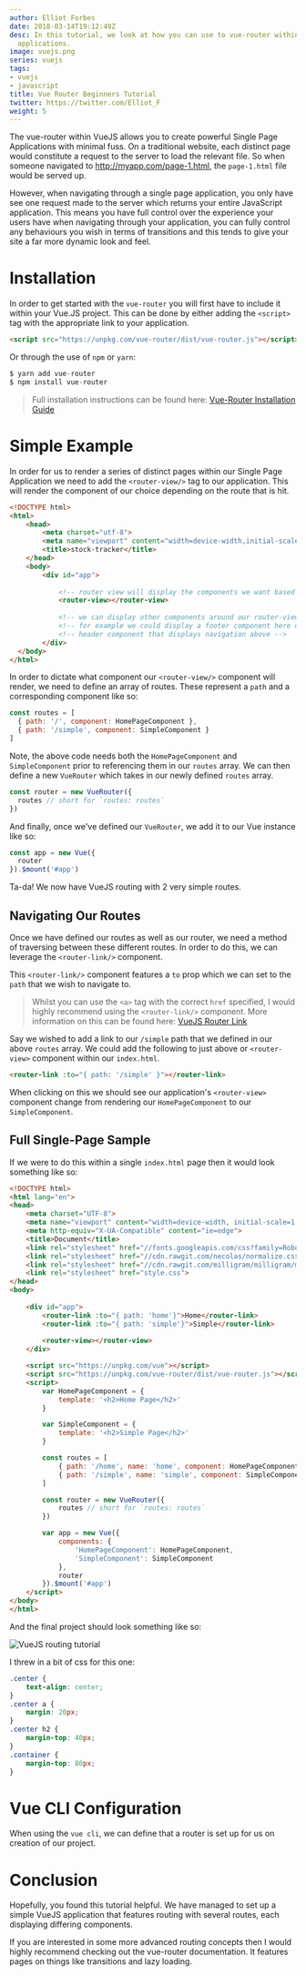 ```yaml
---
author: Elliot Forbes
date: 2018-03-14T19:12:49Z
desc: In this tutorial, we look at how you can use to vue-router within your VueJS
  applications.
image: vuejs.png
series: vuejs
tags:
- vuejs
- javascript
title: Vue Router Beginners Tutorial
twitter: https://twitter.com/Elliot_F
weight: 5
---
```


The vue-router within VueJS allows you to create powerful Single Page Applications with minimal fuss. On a traditional website, each distinct page would constitute a request to the server to load the relevant file. So when someone navigated to http://myapp.com/page-1.html, the `page-1.html` file would be served up. 

However, when navigating through a single page application, you only have see one request made to the server which returns your entire JavaScript application. This means you have full control over the experience your users have when navigating through your application, you can fully control any behaviours you wish in terms of transitions and this tends to give your site a far more dynamic look and feel.

# Installation

In order to get started with the `vue-router` you will first have to include it within your Vue.JS project. This can be done by either adding the `<script>` tag with the appropriate link to your application.

```html
<script src="https://unpkg.com/vue-router/dist/vue-router.js"></script>
```

Or through the use of `npm` or `yarn`:

```js
$ yarn add vue-router
$ npm install vue-router
```

> Full installation instructions can be found here: [Vue-Router Installation Guide](https://router.vuejs.org/en/installation.html)

# Simple Example

In order for us to render a series of distinct pages within our Single Page Application we need to add the `<router-view/>` tag to our application. This will render the component of our choice depending on the route that is hit.

```html
<!DOCTYPE html>
<html>
    <head>
        <meta charset="utf-8">
        <meta name="viewport" content="width=device-width,initial-scale=1.0">
        <title>stock-tracker</title>
    </head>
    <body>
        <div id="app">
            
            <!-- router view will display the components we want based on route -->
            <router-view></router-view>
        
            <!-- we can display other components around our router-view -->
            <!-- for example we could display a footer component here or a -->
            <!-- header component that displays navigation above -->
        </div>
  </body>
</html>
```

In order to dictate what component our `<router-view/>` component will render, we need to define an array of routes. These represent a `path` and a corresponding component like so:

```js
const routes = [
  { path: '/', component: HomePageComponent },
  { path: '/simple', component: SimpleComponent }
]
```

Note, the above code needs both the `HomePageComponent` and `SimpleComponent` prior to referencing them in our `routes` array. We can then define a new `VueRouter` which takes in our newly defined `routes` array. 

```js
const router = new VueRouter({
  routes // short for `routes: routes`
})
```

And finally, once we've defined our `VueRouter`, we add it to our Vue instance like so:

```js
const app = new Vue({
  router
}).$mount('#app')
```

Ta-da! We now have VueJS routing with 2 very simple routes.

## Navigating Our Routes

Once we have defined our routes as well as our router, we need a method of traversing between these different routes. In order to do this, we can leverage the `<router-link/>` component. 

This `<router-link/>` component features a `to` prop which we can set to the `path` that we wish to navigate to. 

> Whilst you can use the `<a>` tag with the correct `href` specified, I would highly recommend using the `<router-link/>` component. More information on this can be found here: [VueJS Router Link](https://router.vuejs.org/en/api/router-link.html)

Say we wished to add a link to our `/simple` path that we defined in our above `routes` array. We could add the following to just above or `<router-view>` component within our `index.html`.

```html
<router-link :to="{ path: '/simple' }"></router-link>
```

When clicking on this we should see our application's `<router-view>` component change from rendering our `HomePageComponent` to our `SimpleComponent`.

## Full Single-Page Sample

If we were to do this within a single `index.html` page then it would look something like so:

```html
<!DOCTYPE html>
<html lang="en">
<head>
    <meta charset="UTF-8">
    <meta name="viewport" content="width=device-width, initial-scale=1.0">
    <meta http-equiv="X-UA-Compatible" content="ie=edge">
    <title>Document</title>
    <link rel="stylesheet" href="//fonts.googleapis.com/css?family=Roboto:300,300italic,700,700italic">
    <link rel="stylesheet" href="//cdn.rawgit.com/necolas/normalize.css/master/normalize.css">
    <link rel="stylesheet" href="//cdn.rawgit.com/milligram/milligram/master/dist/milligram.min.css">
    <link rel="stylesheet" href="style.css">
</head>
<body>
    
    <div id="app">
        <router-link :to="{ path: 'home'}">Home</router-link>
        <router-link :to="{ path: 'simple'}">Simple</router-link>
        
        <router-view></router-view>
    </div>

    <script src="https://unpkg.com/vue"></script>
    <script src="https://unpkg.com/vue-router/dist/vue-router.js"></script>
    <script>
        var HomePageComponent = {
            template: '<h2>Home Page</h2>'
        }

        var SimpleComponent = {
            template: '<h2>Simple Page</h2>'
        }

        const routes = [
            { path: '/home', name: 'home', component: HomePageComponent },
            { path: '/simple', name: 'simple', component: SimpleComponent }
        ]

        const router = new VueRouter({
            routes // short for `routes: routes`
        })

        var app = new Vue({
            components: {
                'HomePageComponent': HomePageComponent,
                'SimpleComponent': SimpleComponent
            },
            router
        }).$mount('#app')
    </script>
</body>
</html>
```

And the final project should look something like so:

![VueJS routing tutorial](https://s3-eu-west-1.amazonaws.com/images.tutorialedge.net/vuejs-routing-tutorial-01.png)

I threw in a bit of css for this one:

```css
.center {
    text-align: center;
}
.center a {
    margin: 20px;
}
.center h2 {
    margin-top: 40px;
}
.container {
    margin-top: 80px;
}
```

# Vue CLI Configuration

When using the `vue cli`, we can define that a router is set up for us on creation of our project. 

# Conclusion

Hopefully, you found this tutorial helpful. We have managed to set up a simple VueJS application that features routing with several routes, each displaying differing components. 

If you are interested in some more advanced routing concepts then I would highly recommend checking out the vue-router documentation. It features pages on things like transitions and lazy loading. 